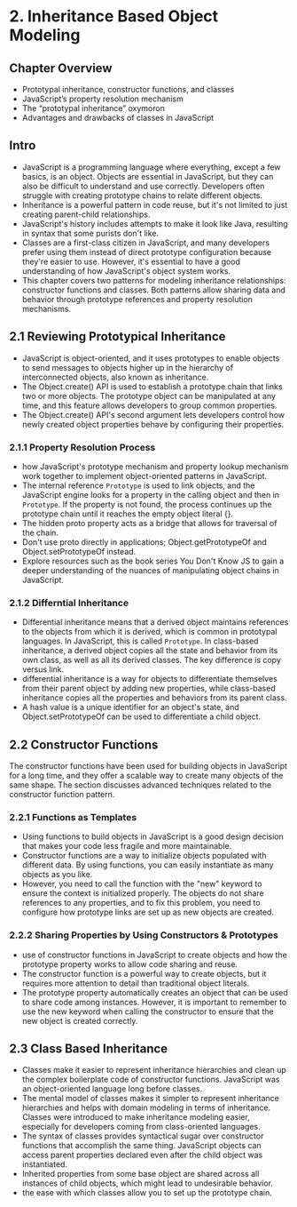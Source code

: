 # 2. Inheritance Based Object Modeling

## Chapter Overview

- Prototypal inheritance, constructor functions,
  and classes
- JavaScript’s property resolution mechanism
- The “prototypal inheritance” oxymoron
- Advantages and drawbacks of classes in
  JavaScript

## Intro

- JavaScript is a programming language where everything, except a few basics, is an object. Objects are essential in JavaScript, but they can also be difficult to understand and use correctly. Developers often struggle with creating prototype chains to relate different objects.
- Inheritance is a powerful pattern in code reuse, but it's not limited to just creating parent-child relationships.
- JavaScript's history includes attempts to make it look like Java, resulting in syntax that some purists don't like.
- Classes are a first-class citizen in JavaScript, and many developers prefer using them instead of direct prototype configuration because they're easier to use. However, it's essential to have a good understanding of how JavaScript's object system works.
- This chapter covers two patterns for modeling inheritance relationships: constructor functions and classes. Both patterns allow sharing data and behavior through prototype references and property resolution mechanisms.

## 2.1 Reviewing Prototypical Inheritance

- JavaScript is object-oriented, and it uses prototypes to enable objects to send messages to objects higher up in the hierarchy of interconnected objects, also known as inheritance.
- The Object.create() API is used to establish a prototype chain that links two or more objects. The prototype object can be manipulated at any time, and this feature allows developers to group common properties.
- The Object.create() API's second argument lets developers control how newly created object properties behave by configuring their properties.

### 2.1.1 Property Resolution Process

- how JavaScript's prototype mechanism and property lookup mechanism work together to implement object-oriented patterns in JavaScript.
- The internal reference `Prototype` is used to link objects, and the JavaScript engine looks for a property in the calling object and then in `Prototype`. If the property is not found, the process continues up the prototype chain until it reaches the empty object literal {}.
- The hidden proto property acts as a bridge that allows for traversal of the chain.
- Don't use proto directly in applications; Object.getPrototypeOf and Object.setPrototypeOf instead.
- Explore resources such as the book series You Don't Know JS to gain a deeper understanding of the nuances of manipulating object chains in JavaScript.

### 2.1.2 Differntial Inheritance

- Differential inheritance means that a derived object maintains references to the objects from which it is derived, which is common in prototypal languages. In JavaScript, this is called `Prototype`. In class-based inheritance, a derived object copies all the state and behavior from its own class, as well as all its derived classes. The key difference is copy versus link.
- differential inheritance is a way for objects to differentiate themselves from their parent object by adding new properties, while class-based inheritance copies all the properties and behaviors from its parent class.
- A hash value is a unique identifier for an object's state, and Object.setPrototypeOf can be used to differentiate a child object.

## 2.2 Constructor Functions

The constructor functions have been used for building objects in JavaScript for a long time, and they offer a scalable way to create many objects of the same shape. The section discusses advanced techniques related to the constructor function pattern.

### 2.2.1 Functions as Templates

- Using functions to build objects in JavaScript is a good design decision that makes your code less fragile and more maintainable.
- Constructor functions are a way to initialize objects populated with different data. By using functions, you can easily instantiate as many objects as you like.
- However, you need to call the function with the "new" keyword to ensure the context is initialized properly. The objects do not share references to any properties, and to fix this problem, you need to configure how prototype links are set up as new objects are created.

### 2.2.2 Sharing Properties by Using Constructors & Prototypes

- use of constructor functions in JavaScript to create objects and how the prototype property works to allow code sharing and reuse.
- The constructor function is a powerful way to create objects, but it requires more attention to detail than traditional object literals.
- The prototype property automatically creates an object that can be used to share code among instances. However, it is important to remember to use the new keyword when calling the constructor to ensure that the new object is created correctly.

## 2.3 Class Based Inheritance

- Classes make it easier to represent inheritance hierarchies and clean up the complex boilerplate code of constructor functions. JavaScript was an object-oriented language long before classes.
- The mental model of classes makes it simpler to represent inheritance hierarchies and helps with domain modeling in terms of inheritance. Classes were introduced to make inheritance modeling easier, especially for developers coming from class-oriented languages.
- The syntax of classes provides syntactical sugar over constructor functions that accomplish the same thing. JavaScript objects can access parent properties declared even after the child object was instantiated.
- Inherited properties from some base object are shared across all instances of child objects, which might lead to undesirable behavior.
- the ease with which classes allow you to set up the prototype chain.
